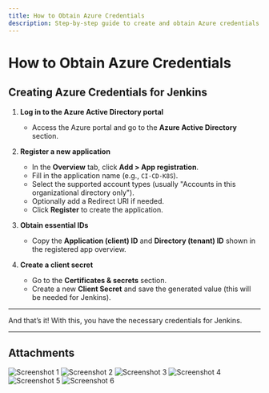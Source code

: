 ```yaml
---
title: How to Obtain Azure Credentials
description: Step-by-step guide to create and obtain Azure credentials for CI/CD integrations like Jenkins.
---
```

# How to Obtain Azure Credentials

## Creating Azure Credentials for Jenkins

1. **Log in to the Azure Active Directory portal**

   * Access the Azure portal and go to the **Azure Active Directory** section.

2. **Register a new application**

   * In the **Overview** tab, click **Add > App registration**.
   * Fill in the application name (e.g., `CI-CD-K8S`).
   * Select the supported account types (usually "Accounts in this organizational directory only").
   * Optionally add a Redirect URI if needed.
   * Click **Register** to create the application.

3. **Obtain essential IDs**

   * Copy the **Application (client) ID** and **Directory (tenant) ID** shown in the registered app overview.

4. **Create a client secret**

   * Go to the **Certificates & secrets** section.
   * Create a new **Client Secret** and save the generated value (this will be needed for Jenkins).

---

And that’s it! With this, you have the necessary credentials for Jenkins.

---

## Attachments

![Screenshot 1](https://github.com/user-attachments/assets/200667e9-f69c-4620-8181-c194eb83e9a4)
![Screenshot 2](https://github.com/user-attachments/assets/0aa51849-f445-4bc3-9b1f-6e28d87d6549)
![Screenshot 3](https://github.com/user-attachments/assets/f10f3838-63fe-4634-8667-ab6a6b4b11c5)
![Screenshot 4](https://github.com/user-attachments/assets/c7af339e-1a7f-419b-ae53-17e2ff164b61)
![Screenshot 5](https://github.com/user-attachments/assets/ffe74b31-71f1-42e4-9f6b-338ae656c5a2)
![Screenshot 6](https://github.com/user-attachments/assets/be69d5c6-3744-4c4f-8428-2c4349bfad58)

